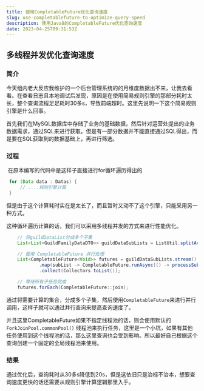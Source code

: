 ```yaml
---
title: 使用CompletableFuture优化查询速度
slug: use-completablefuture-to-optimize-query-speed
description: 使用Java8的CompletableFuture优化查询速度
date: 2023-04-25T09:31:53Z
---
```


## 多线程并发优化查询速度

### 简介

​	今天组内老大反应我维护的一个后台管理系统的的月维度数据出不来，让我去看看。在查看日志且本地调试后发现，原因是在使用简易规则引擎的那部分耗时太长，整个查询流程足足耗时30多s，导致前端超时。这里先说明一下这个简易规则引擎是什么回事。

​	首先我们在MySQL数据库中存储了业务的基础数据，然后针对运营处提出的业务数据需求，通过SQL来进行获取。但是有一部分数据并不能直接通过SQL得出，而是要在SQL获取到的数据基础上，再进行筛选。

### 过程

​	在原本编写的代码中是这样子直接进行for循环遍历得出的

```java
 for (Data data : Datas) {
     // ....规则引擎计算
 }
```

​	但是由于这个计算耗时实在是太长了，而且暂时又动不了这个引擎，只能采用另一种方式。

​	这种循环遍历计算的话，我们可以采用多线程并发的方式来进行性能优化。

```java
    // 将guildDataList分成多个子集
    List<List<GuildFamilyDataDTO>> guildDataSubLists = ListUtil.splitAvg(guildDataList, THREAD_COUNT);

    // 使用 CompletableFuture 并行处理
    List<CompletableFuture<Void>> futures = guildDataSubLists.stream()
            .map(subList -> CompletableFuture.runAsync(() -> processSublist(guildTimeDimensionDTO, guildRoomRuleMap, subList, dateType, userIds), threadPoolExecutor))
            .collect(Collectors.toList());

    // 等待所有子任务完成
    futures.forEach(CompletableFuture::join);
```

通过将需要计算的集合，分成多个子集，然后使用`CompletableFuture`来进行并行调用，这样子就可以通过并行查询来提高查询速度了。

​	并且这里CompletableFuture如果不指定线程池的话，则会使用默认的`ForkJoinPool.commonPool()` 线程池来执行任务，这里是一个小坑，如果有其他任务使用到这个线程池的话，那么这里查询也会受到影响。所以最好自己根据这个查询创建一个固定的全局线程池来使用。



### 结果

​	通过优化后，查询耗时从30多s降低到20s，但是这依旧只是治标不治本，想要查询速度更快的话还需要从规则引擎计算逻辑那里入手。
